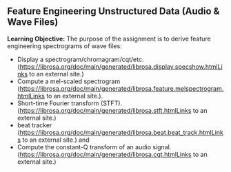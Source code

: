 ## **Feature Engineering Unstructured Data (Audio &amp; Wave Files)**

**Learning Objective:** The purpose of the assignment is to derive feature engineering spectrograms of wave files:

- Display a spectrogram/chromagram/cqt/etc.
(https://librosa.org/doc/main/generated/librosa.display.specshow.htmlLinks to an external site.)
- Compute a mel-scaled spectrogram 
(https://librosa.org/doc/main/generated/librosa.feature.melspectrogram.htmlLinks to an external site.).
- Short-time Fourier transform (STFT). 
(https://librosa.org/doc/main/generated/librosa.stft.htmlLinks to an external site.)
- beat tracker (https://librosa.org/doc/main/generated/librosa.beat.beat_track.htmlLinks to an external site.)
and
- Compute the constant-Q transform of an audio signal.
(https://librosa.org/doc/main/generated/librosa.cqt.htmlLinks to an external site.)
